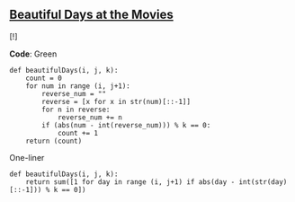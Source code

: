## <a href="https://www.hackerrank.com/challenges/beautiful-days-at-the-movies/problem" target="_blank">Beautiful Days at the Movies</a>

[!]

__Code__: Green

```{Python}
def beautifulDays(i, j, k):
    count = 0
    for num in range (i, j+1):
        reverse_num = ""
        reverse = [x for x in str(num)[::-1]]
        for n in reverse:
            reverse_num += n
        if (abs(num - int(reverse_num))) % k == 0:
            count += 1
    return (count)
```

One-liner

```{Python}
def beautifulDays(i, j, k):
    return sum([1 for day in range (i, j+1) if abs(day - int(str(day)[::-1])) % k == 0])
```

